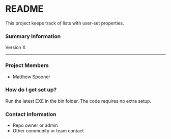 # README #

This project keeps track of lists with user-set properties.

### Summary Information ###
Version X


* * *

### Project Members ###
- Matthew Spooner

### How do I get set up? ###

Run the latest EXE in the bin folder.
The code requires no extra setup.

### Contact Information ###

* Repo owner or admin
* Other community or team contact